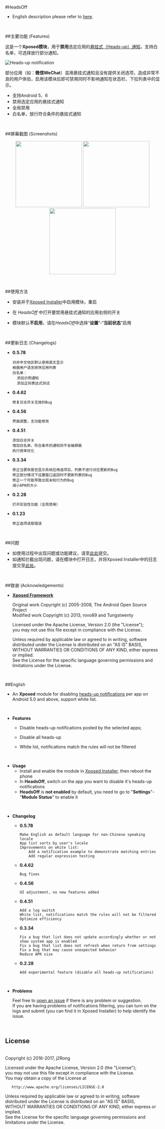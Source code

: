#HeadsOff

- English description please refer to [here](https://github.com/j2rong/HeadsOff#english).

<br/>

##主要功能 (Features)

这是一个**Xposed模块**，用于**禁用**选定应用的[悬挂式（Heads-up）通知](http://developer.android.com/guide/topics/ui/notifiers/notifications.html#Heads-up)，支持白名单，可选择放行部分通知。

![Heads-up notification](http://developer.android.com/images/ui/notifications/heads-up.png)

部分应用（如：**微信WeChat**）滥用悬挂式通知且没有提供关闭选项，造成非常不良的用户体验，启用该模块后即可禁用同时不影响通知在状态栏、下拉列表中的显示。

- 支持Android 5、6
- 禁用选定应用的悬挂式通知
- 全局禁用
- 白名单，放行符合条件的悬挂式通知

<br/>

##屏幕截图 (Screenshots)

<p align="center">
<img src="https://github.com/j2rong/HeadsOff/blob/master/screenshot/0.4.46/Screenshot_2016-03-20-23-02-17.png" width="216"></a>
<img src="https://github.com/j2rong/HeadsOff/blob/master/screenshot/0.4.46/Screenshot_2016-03-20-23-02-42.png" width="216"></a>
<img src="https://github.com/j2rong/HeadsOff/blob/master/screenshot/0.4.46/Screenshot_2016-03-20-23-02-02.png" width="216"></a>
</p>
<br/>

##使用方法

- 安装并于[Xposed Installer](https://github.com/rovo89/XposedInstaller)中启用模块，重启

- 在 *HeadsOff* 中打开要禁用悬挂式通知的应用右侧的开关

- 模块默认**不启用**，请在*HeadsOff*中选择“**设置**”-“**当前状态**”启用

<br/>

##更新日志 (Changelogs)

- **0.5.78**

  ```
  对非中文地区默认使用英文显示      
  根据用户语言排序应用列表      
  白名单：      
    添加示例通知      
    添加正则表达式测试      
  ```

  
- **0.4.62**

  ```
  修复日志开关无效的Bug     
  ```


- **0.4.56**

  ```
  界面调整，无功能修改    
  ```


- **0.4.51**

  ```
  添加日志开关      
  增加白名单，符合条件的通知将不会被屏蔽      
  执行效率优化      
  ```


- **0.3.34**

  ```
  修正当更改是否显示系统应用选项后，列表不进行对应更新的Bug    
  修正部分情况下设置窗口返回时不更新列表的Bug     
  修正一个可能导致出现未知行为的Bug     
  减小APK的大小     
  ```


- **0.2.28**

  ```
  打开实验性功能（全局禁用）
  ```


- **0.1.23**

  ```
  修正选项读取错误
  ```

<br/>


##问题

- 如使用过程中出现问题或功能建议，请至[此处](https://github.com/j2rong/HeadsOff/issues/new)提交。
- 如通知拦截出现问题，请在模块中打开日志，并将Xposed Installer中的日志提交至[此处](https://github.com/j2rong/HeadsOff/issues/new)。

<br/>

##致谢 (Acknowledgements)

- [**Xposed Framework**](https://github.com/rovo89/Xposed)

  Original work Copyright (c) 2005-2008, The Android Open Source Project    
  Modified work Copyright (c) 2013, rovo89 and Tungstwenty    

  Licensed under the Apache License, Version 2.0 (the "License");    
  you may not use this file except in compliance with the License.    

  Unless required by applicable law or agreed to in writing, software   
  distributed under the License is distributed on an "AS IS" BASIS,   
  WITHOUT WARRANTIES OR CONDITIONS OF ANY KIND, either express or implied.   
  See the License for the specific language governing permissions and   
  limitations under the License.

<br/>

##English

- An **Xposed** module for disabling [heads-up notifications](http://developer.android.com/guide/topics/ui/notifiers/notifications.html#Heads-up) per app on Android 5.0 and above, support white list.

<br/>

- **Features**

  - Disable heads-up notifications posted by the selected apps;

  - Disable all heads-up

  - White list, notifications match the rules will not be filtered

<br/>

- **Usage**
  - Install and enable the module in [Xposed Installer](https://github.com/rovo89/XposedInstaller), then reboot the phone
  - In **HeadsOff**, switch on the app you want to disable it's heads-up notifications
  - **HeadsOff** is **not enabled** by default, you need to go to "**Settings**"-"**Module Status**" to enable it

<br/>

- **Changelog**

  - **0.5.78**
    ```
    Make English as default language for non-Chinese speaking locale       
    App list sorts by user's locale      
    Improvements on white list:       
        Add a notification example to demonstrate matching entries      
        Add regular expression testing      
    ```

  - **0.4.62**
    ```
	Bug fixes      
    ```

  - **0.4.56**
    ```
    UI adjustment, no new features added    
    ```

  - **0.4.51**
    ```
    Add a log switch      
    White list, notifications match the rules will not be filtered      
    Optimize efficiency
    ```

  - **0.3.34**

    ```
    Fix a bug that list does not update accordingly whether or not show system app is enabled     
    Fix a bug that list does not refresh when return from settings     
    Fix a bug that may cause unexpected behavior         
    Reduce APK size   
    ```

  - **0.2.28**

    ```
    Add experimental feature (disable all heads-up notifications)
    ```

<br/>

- **Problems**

  Feel free to [open an issue](https://github.com/j2rong/HeadsOff/issues/new) if there is any problem or suggestion.      
  If you are having problems of notifications filtering, you can turn on the logs and submit (you can find it in Xposed Installer) to help identify the issue.
  
<br/>

## License
<br/>
   Copyright (c) 2016-2017, j2Rong     
     
   Licensed under the Apache License, Version 2.0 (the "License");     
   you may not use this file except in compliance with the License.     
   You may obtain a copy of the License at     
     
       http://www.apache.org/licenses/LICENSE-2.0     
     
   Unless required by applicable law or agreed to in writing, software     
   distributed under the License is distributed on an "AS IS" BASIS,     
   WITHOUT WARRANTIES OR CONDITIONS OF ANY KIND, either express or implied.     
   See the License for the specific language governing permissions and     
   limitations under the License.     
